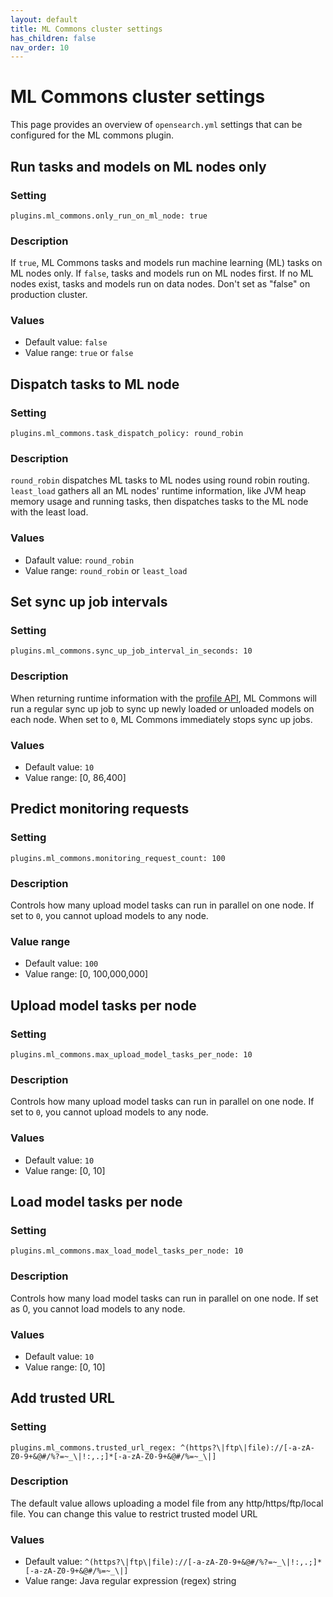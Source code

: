 ```yaml
---
layout: default
title: ML Commons cluster settings
has_children: false
nav_order: 10
---
```


# ML Commons cluster settings

This page provides an overview of `opensearch.yml` settings that can be configured for the ML commons plugin.


## Run tasks and models on ML nodes only

### Setting

```
plugins.ml_commons.only_run_on_ml_node: true
```

### Description

If `true`, ML Commons tasks and models run machine learning (ML) tasks on ML nodes only. If `false`, tasks and models run on ML nodes first. If no ML nodes exist, tasks and models run on data nodes. Don't set as "false" on production cluster. 

### Values

- Default value: `false`
- Value range: `true` or `false`

## Dispatch tasks to ML node 

### Setting

```
plugins.ml_commons.task_dispatch_policy: round_robin
```

### Description

`round_robin` dispatches ML tasks to ML nodes using round robin routing. `least_load` gathers all an ML nodes' runtime information, like JVM heap memory usage and running tasks, then dispatches tasks to the ML node with the least load. 

### Values

- Dafault value: `round_robin`
- Value range: `round_robin` or `least_load`


## Set sync up job intervals 

### Setting

```
plugins.ml_commons.sync_up_job_interval_in_seconds: 10
```

### Description

When returning runtime information with the [profile API]({{site.url}}{{site.baseurl}}/ml-commons-plugin/api#profile), ML Commons will run a regular sync up job to sync up newly loaded or unloaded models on each node. When set to `0`, ML Commons immediately stops sync up jobs.

### Values

- Default value: `10`
- Value range: [0, 86,400]

## Predict monitoring requests

### Setting

```
plugins.ml_commons.monitoring_request_count: 100
```

### Description

Controls how many upload model tasks can run in parallel on one node. If set to `0`, you cannot upload models to any node.

### Value range

- Default value: `100`
- Value range: [0, 100,000,000]

## Upload model tasks per node

### Setting

```
plugins.ml_commons.max_upload_model_tasks_per_node: 10
```

### Description

Controls how many upload model tasks can run in parallel on one node. If set to `0`, you cannot upload models to any node.

### Values 

- Default value: `10`
- Value range: [0, 10]


## Load model tasks per node

### Setting

```
plugins.ml_commons.max_load_model_tasks_per_node: 10
```

### Description

Controls how many load model tasks can run in parallel on one node. If set as 0, you cannot load models to any node.

### Values 

- Default value: `10`
- Value range: [0, 10]

## Add trusted URL

### Setting

```
plugins.ml_commons.trusted_url_regex: ^(https?\|ftp\|file)://[-a-zA-Z0-9+&@#/%?=~_\|!:,.;]*[-a-zA-Z0-9+&@#/%=~_\|]
```

### Description

The default value allows uploading a model file from any http/https/ftp/local file. You can change this value to restrict trusted model URL

### Values

- Default value: `^(https?\|ftp\|file)://[-a-zA-Z0-9+&@#/%?=~_\|!:,.;]*[-a-zA-Z0-9+&@#/%=~_\|]`
- Value range: Java regular expression (regex) string
